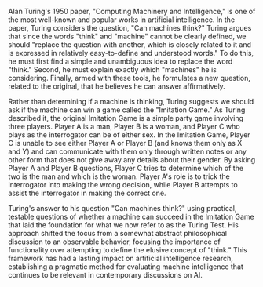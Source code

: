   Alan Turing's 1950 paper, "Computing Machinery and Intelligence," is one of the most well-known and popular works in artificial intelligence. In the paper, Turing considers the question, "Can machines think?" Turing argues that since the words "think" and "machine" cannot be clearly defined, we should "replace the question with another, which is closely related to it and is expressed in relatively easy-to-define and understood words." To do this, he must first find a simple and unambiguous idea to replace the word "think." Second, he must explain exactly which "machines" he is considering. Finally, armed with these tools, he formulates a new question, related to the original, that he believes he can answer affirmatively.

  Rather than determining if a machine is thinking, Turing suggests we should ask if the machine can win a game called the "Imitation Game." As Turing described it, the original Imitation Game is a simple party game involving three players. Player A is a man, Player B is a woman, and Player C who plays as the interrogator can be of either sex. In the Imitation Game, Player C is unable to see either Player A or Player B (and knows them only as X and Y) and can communicate with them only through written notes or any other form that does not give away any details about their gender. By asking Player A and Player B questions, Player C tries to determine which of the two is the man and which is the woman. Player A's role is to trick the interrogator into making the wrong decision, while Player B attempts to assist the interrogator in making the correct one.

  Turing's answer to his question "Can machines think?" using practical, testable questions of whether a machine can succeed in the Imitation Game that laid the foundation for what we now refer to as the Turing Test. His approach shifted the focus from a somewhat abstract philosophical discussion to an observable behavior, focusing the importance of functionality over attempting to define the elusive concept of "think." This framework has had a lasting impact on artificial intelligence research, establishing a pragmatic method for evaluating machine intelligence that continues to be relevant in contemporary discussions on AI.
